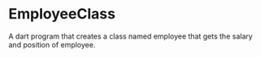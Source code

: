 # EmployeeClass
 A dart program that creates a class named employee that gets the salary and position of employee.
